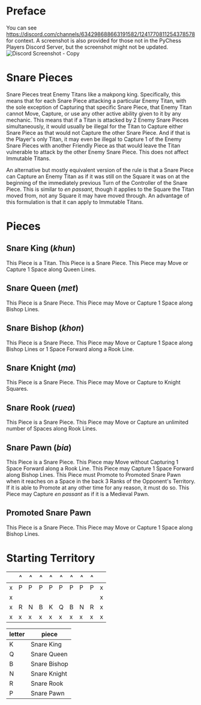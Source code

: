 # Preface
You can see https://discord.com/channels/634298688663191582/1241770811254378578 for context. A screenshot is also provided for those not in the PyChess Players Discord Server, but the screenshot might not be updated.
![Discord Screenshot - Copy](https://github.com/user-attachments/assets/a846f783-07b6-4027-bfef-f2d0305e2d58)
# Snare Pieces
Snare Pieces treat Enemy Titans like a makpong king. Specifically, this means that for each Snare Piece attacking a particular Enemy Titan, with the sole exception of Capturing that specific Snare Piece, that Enemy Titan cannot Move, Capture, or use any other active ability given to it by any mechanic. This means that if a Titan is attacked by 2 Enemy Snare Pieces simultaneously, it would usually be illegal for the Titan to Capture either Snare Piece as that would not Capture the other Snare Piece. And if that is the Player's only Titan, it may even be illegal to Capture 1 of the Enemy Snare Pieces with another Friendly Piece as that would leave the Titan vulnerable to attack by the other Enemy Snare Piece. This does not affect Immutable Titans.

An alternative but mostly equivalent version of the rule is that a Snare Piece can Capture an Enemy Titan as if it was still on the Square it was on at the beginning of the immediately previous Turn of the Controller of the Snare Piece. This is similar to _en passant_, though it applies to the Square the Titan moved from, not any Square it may have moved through. An advantage of this formulation is that it can apply to Immutable Titans.
# Pieces
## Snare King (_khun_)
This Piece is a Titan. This Piece is a Snare Piece. This Piece may Move or Capture 1 Space along Queen Lines.
## Snare Queen (_met_)
This Piece is a Snare Piece. This Piece may Move or Capture 1 Space along Bishop Lines.
## Snare Bishop (_khon_)
This Piece is a Snare Piece. This Piece may Move or Capture 1 Space along Bishop Lines or 1 Space Forward along a Rook Line.
## Snare Knight (_ma_)
This Piece is a Snare Piece. This Piece may Move or Capture to Knight Squares.
## Snare Rook (_ruea_)
This Piece is a Snare Piece. This Piece may Move or Capture an unlimited number of Spaces along Rook Lines.
## Snare Pawn (_bia_)
This Piece is a Snare Piece. This Piece may Move without Capturing 1 Space Forward along a Rook Line. This Piece may Capture 1 Space Forward along Bishop Lines. This Piece must Promote to Promoted Snare Pawn when it reaches on a Space in the back 3 Ranks of the Opponent's Territory. If it is able to Promote at any other time for any reason, it must do so. This Piece may Capture _en passant_ as if it is a Medieval Pawn.
## Promoted Snare Pawn
This Piece is a Snare Piece. This Piece may Move or Capture 1 Space along Bishop Lines.
# Starting Territory
||^|^|^|^|^|^|^|^||
|-|-|-|-|-|-|-|-|-|-|
|x|P|P|P|P|P|P|P|P|x|
|x|||||||||x|
|x|R|N|B|K|Q|B|N|R|x|
|x|x|x|x|x|x|x|x|x|x|

|letter|piece|
|-|-|
|K|Snare King|
|Q|Snare Queen|
|B|Snare Bishop|
|N|Snare Knight|
|R|Snare Rook|
|P|Snare Pawn|
